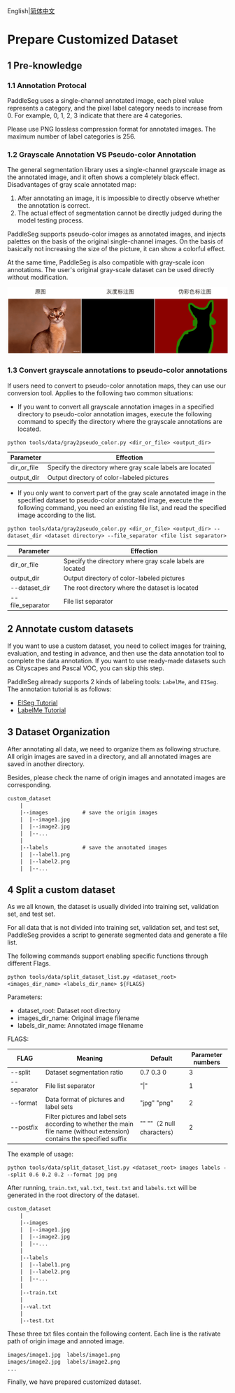 English|[简体中文](marker_cn.md)
# Prepare Customized Dataset

## 1 Pre-knowledge

### 1.1 Annotation Protocal

PaddleSeg uses a single-channel annotated image, each pixel value represents a category, and the pixel label category needs to increase from 0. For example, 0, 1, 2, 3 indicate that there are 4 categories.

Please use PNG lossless compression format for annotated images. The maximum number of label categories is 256.

### 1.2 Grayscale Annotation VS Pseudo-color Annotation

The general segmentation library uses a single-channel grayscale image as the annotated image, and it often shows a completely black effect. Disadvantages of gray scale annotated map:
1. After annotating an image, it is impossible to directly observe whether the annotation is correct.
2. The actual effect of segmentation cannot be directly judged during the model testing process.

PaddleSeg supports pseudo-color images as annotated images, and injects palettes on the basis of the original single-channel images. On the basis of basically not increasing the size of the picture, it can show a colorful effect.

At the same time, PaddleSeg is also compatible with gray-scale icon annotations. The user's original gray-scale dataset can be used directly without modification.

<div align="center">
<img src="../image/image-11.png"  width = "600" />  
</div>

### 1.3 Convert grayscale annotations to pseudo-color annotations

If users need to convert to pseudo-color annotation maps, they can use our conversion tool. Applies to the following two common situations:
* If you want to convert all grayscale annotation images in a specified directory to pseudo-color annotation images, execute the following command to specify the directory where the grayscale annotations are located.
```buildoutcfg
python tools/data/gray2pseudo_color.py <dir_or_file> <output_dir>
```

|Parameter|Effection|
|-|-|
|dir_or_file|Specify the directory where gray scale labels are located|
|output_dir|Output directory of color-labeled pictures|

* If you only want to convert part of the gray scale annotated image in the specified dataset to pseudo-color annotated image, execute the following command, you need an existing file list, and read the specified image according to the list.
```buildoutcfg
python tools/data/gray2pseudo_color.py <dir_or_file> <output_dir> --dataset_dir <dataset directory> --file_separator <file list separator>
```
|Parameter|Effection|
|-|-|
|dir_or_file|Specify the directory where gray scale labels are located|
|output_dir|Output directory of color-labeled pictures|
|--dataset_dir|The root directory where the dataset is located|
|--file_separator|File list separator|

## 2 Annotate custom datasets

If you want to use a custom dataset, you need to collect images for training, evaluation, and testing in advance, and then use the data annotation tool to complete the data annotation. If you want to use ready-made datasets such as Cityscapes and Pascal VOC, you can skip this step.

PaddleSeg already supports 2 kinds of labeling tools: `LabelMe`, and `EISeg`. The annotation tutorial is as follows:

- [EISeg Tutorial](../../../EISeg/README.md)
- [LabelMe Tutorial](../transform/transform.md)
## 3 Dataset Organization

After annotating all data, we need to organize them as following structure. All origin images are saved in a directory, and all annotated images are saved in another directory.

Besides, please check the name of origin images and annotated images are corresponding.

```
custom_dataset
    |
    |--images           # save the origin images
    |  |--image1.jpg
    |  |--image2.jpg
    |  |--...
    |
    |--labels           # save the annotated images
    |  |--label1.png
    |  |--label2.png
    |  |--...
```

## 4 Split a custom dataset

As we all known, the dataset is usually divided into training set, validation set, and test set.

For all data that is not divided into training set, validation set, and test set, PaddleSeg provides a script to generate segmented data and generate a file list.

The following commands support enabling specific functions through different Flags.

```
python tools/data/split_dataset_list.py <dataset_root> <images_dir_name> <labels_dir_name> ${FLAGS}
```

Parameters:
- dataset_root: Dataset root directory
- images_dir_name: Original image filename
- labels_dir_name: Annotated image filename

FLAGS:

|FLAG|Meaning|Default|Parameter numbers|
|-|-|-|-|
|--split|Dataset segmentation ratio|0.7 0.3 0|3|
|--separator|File list separator|"&#124;"|1|
|--format|Data format of pictures and label sets|"jpg"  "png"|2|
|--postfix|Filter pictures and label sets according to whether the main file name (without extension) contains the specified suffix|""   ""（2 null characters）|2|

The example of usage:
```
python tools/data/split_dataset_list.py <dataset_root> images labels --split 0.6 0.2 0.2 --format jpg png
```

After running, `train.txt`, `val.txt`, `test.txt` and `labels.txt` will be generated in the root directory of the dataset.

```
custom_dataset
    |
    |--images
    |  |--image1.jpg
    |  |--image2.jpg
    |  |--...
    |
    |--labels
    |  |--label1.png
    |  |--label2.png
    |  |--...
    |
    |--train.txt
    |
    |--val.txt
    |
    |--test.txt
```


These three txt files contain the following content. Each line is the rativate path of origin image and annoted image.
```
images/image1.jpg  labels/image1.png
images/image2.jpg  labels/image2.png
...
```

Finally, we have prepared customized dataset.
